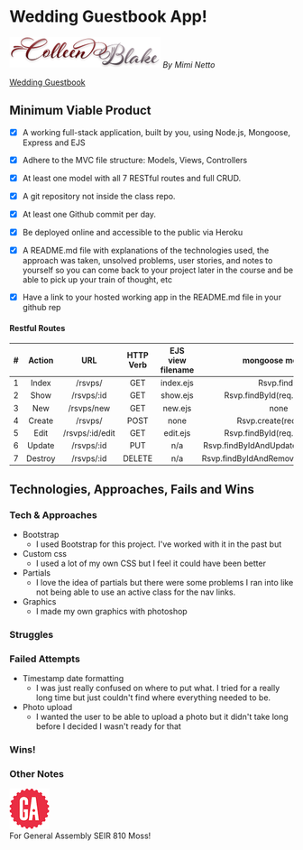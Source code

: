 # Wedding Guestbook App!

![Colleen and Blake](/public/img/co_bl.png)   _By Mimi Netto_

[Wedding Guestbook](https://ellypuppy.herokuapp.com/)

## Minimum Viable Product

- [x] A working full-stack application, built by you, using Node.js, Mongoose, Express and EJS
- [x] Adhere to the MVC file structure: Models, Views, Controllers
- [x] At least one model with all 7 RESTful routes and full CRUD.
- [x] A git repository not inside the class repo.
- [x] At least one Github commit per day.
- [x] Be deployed online and accessible to the public via Heroku
 -[x] A README.md file with explanations of the technologies used, the approach was taken, unsolved problems, user stories, and notes to yourself so you can come back to your project later in the course and be able to pick up your train of thought, etc
- [x] Have a link to your hosted working app in the README.md file in your github rep


#### Restful Routes
|#|Action|URL|HTTP Verb|EJS view filename|mongoose method|
|:---:|:---:|:---:|:---:|:---:|:---:|
|1| Index | /rsvps/ | GET | index.ejs | Rsvp.find() |
|2| Show | /rsvps/:id | GET | show.ejs | Rsvp.findById(req.params.id) |
|3| New | /rsvps/new | GET | new.ejs | none |
|4| Create | /rsvps/ | POST| none | Rsvp.create(req.body)|
|5| Edit | /rsvps/:id/edit | GET | edit.ejs | Rsvp.findById(req.params.id) |
|6| Update | /rsvps/:id | PUT | n/a | Rsvp.findByIdAndUpdate(req.params.id) |
|7| Destroy | /rsvps/:id | DELETE | n/a | Rsvp.findByIdAndRemove(req.params.id) |

## Technologies, Approaches, Fails and Wins

### Tech & Approaches
* Bootstrap
  * I used Bootstrap for this project. I've worked with it in the past but
* Custom css
  * I used a lot of my own CSS but I feel it could have been better
* Partials
  * I love the idea of partials but there were some problems I ran into like not being able to use an active class for the nav links.
* Graphics
  * I made my own graphics with photoshop


### Struggles



### Failed Attempts
* Timestamp date formatting
  * I was just really confused on where to put what. I tried for a really long time but just couldn't find where everything needed to be.
* Photo upload
  * I wanted the user to be able to upload a photo but it didn't take long before I decided I wasn't ready for that

### Wins!

### Other Notes

![ga](/public/img/gaLogo.png) <br>
For General Assembly SEIR 810 Moss!
